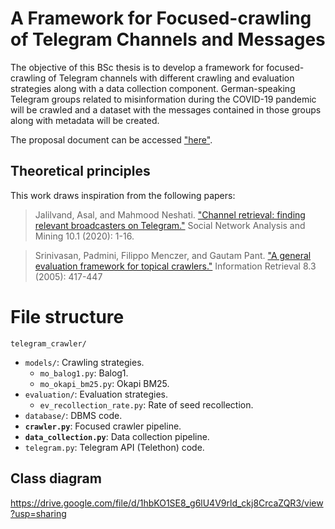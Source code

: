 # A Framework for Focused-crawling of Telegram Channels and Messages

The objective of this BSc thesis is to develop a framework for focused-crawling of Telegram channels with different crawling and evaluation strategies along with a data collection component.
German-speaking Telegram groups related to misinformation during the COVID-19 pandemic will be crawled and a dataset with the messages contained in those groups along with metadata will be created. 

The proposal document can be accessed ["here"](https://drive.google.com/file/d/16zFrdT8R1juSqo6GQGyq-IYulmFuqTNp/view?usp=sharing).

## Theoretical principles

This work draws inspiration from the following papers:

> Jalilvand, Asal, and Mahmood Neshati.
> ["Channel retrieval: finding relevant broadcasters on Telegram."](https://link.springer.com/article/10.1007/s13278-020-0629-z)
> Social Network Analysis and Mining 10.1 (2020): 1-16.

>Srinivasan, Padmini, Filippo Menczer, and Gautam Pant.
>["A general evaluation framework for topical crawlers."](https://link.springer.com/content/pdf/10.1007/s10791-005-6993-5.pdf)
>Information Retrieval 8.3 (2005): 417-447

<!-- ## License
GNU GENERAL PUBLIC LICENSE Version 3 -->

# File structure

`telegram_crawler/`

- `models/`: Crawling strategies.
    - `mo_balog1.py`: Balog1.
    - `mo_okapi_bm25.py`: Okapi BM25.
- `evaluation/`: Evaluation strategies.
    - `ev_recollection_rate.py`: Rate of seed recollection.
- `database/`: DBMS code.
- __`crawler.py`__: Focused crawler pipeline.
- __`data_collection.py`__: Data collection pipeline. 
- `telegram.py`: Telegram API (Telethon) code.

## Class diagram

https://drive.google.com/file/d/1hbKO1SE8_g6lU4V9rld_ckj8CrcaZQR3/view?usp=sharing


